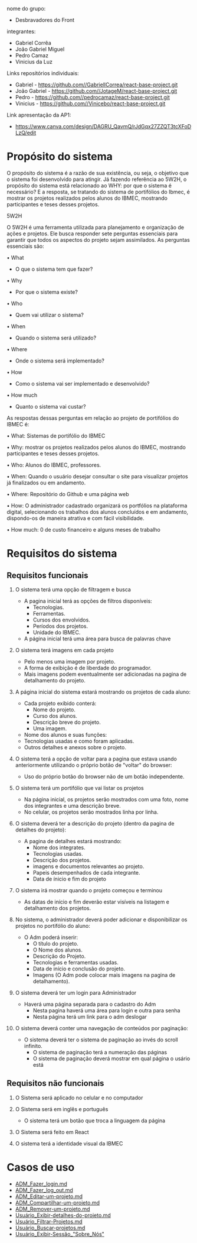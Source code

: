 nome do grupo:
- Desbravadores do Front

integrantes:
- Gabriel Corrêa 
- João Gabriel Miguel
- Pedro Camaz
- Vinicius da Luz


Links repositórios individuais:
- Gabriel - https://github.com//GabriellCorrea/react-base-project.git
- João Gabriel - https://github.com//JotageM/react-base-project.git
- Pedro - https://github.com//pedrocamaz/react-base-project.git 
- Vinicius - https://github.com//Vinicebo/react-base-project.git

Link apresentação da AP1:
- https://www.canva.com/design/DAGRU_QavmQ/rJdGqx27ZZQT3tcXFoDLzQ/edit


# Propósito do sistema

O propósito do sistema é a razão de sua existência, ou seja, o objetivo que o sistema foi desenvolvido para atingir. Já fazendo referência ao 5W2H, o propósito do sistema está relacionado ao WHY: por que o sistema é necessário?  E a resposta, se tratando do sistema de portifólios do Ibmec, é mostrar os projetos realizados pelos alunos do IBMEC, mostrando participantes e teses desses projetos.


5W2H

O 5W2H é uma ferramenta utilizada para planejamento e organização de ações e projetos. Ele busca responder sete perguntas essenciais para garantir que todos os aspectos do projeto sejam assimilados. As perguntas essenciais são:

•	What 
- O que o sistema tem que fazer?

•	Why
- Por que o sistema existe?

•	Who 
- Quem vai utilizar o sistema?

•	When
- Quando o sistema será utilizado? 

•	Where
- Onde o sistema será implementado?

•	How
- Como o sistema vai ser implementado e desenvolvido?

•	How much
- Quanto o sistema vai custar?


As respostas dessas perguntas em relação ao projeto de portifólios do IBMEC é:

•	What: Sistemas de portifólio do IBMEC

•	Why: mostrar os projetos realizados pelos alunos do IBMEC, mostrando participantes e teses desses projetos.

•	Who: Alunos do IBMEC, professores.

•	When: Quando o usuário desejar consultar o site para visualizar projetos já finalizados ou em andamento.

•	Where: Repositório do Github e uma página web

•	How: O administrador cadastrado organizará os portfólios na plataforma digital, selecionando os trabalhos dos alunos concluídos e em andamento, dispondo-os de maneira atrativa e com fácil visibilidade.


•	How much: 0 de custo financeiro e alguns meses de trabalho


# Requisitos do sistema


## Requisitos funcionais
   
1. O sistema terá uma opção de filtragem e busca
   - A pagina inicial terá as opções de filtros disponíveis:
     - Tecnologias.
     - Ferramentas.
     - Cursos dos envolvidos.
     - Períodos dos projetos.
     - Unidade do IBMEC.
   - A página inicial terá uma área para busca de palavras chave
   
2. O sistema terá imagens em cada projeto
   - Pelo menos uma imagem por projeto.
   - A forma de exibição é de liberdade do programador.
   - Mais imagens podem eventualmente ser adicionadas na pagina de detalhamento do projeto.
    
3. A página inicial do sistema estará mostrando os projetos de cada aluno:
   - Cada projeto exibido conterá:
     - Nome do projeto.
     - Curso dos alunos.
     - Descrição breve do projeto.
     - Uma imagem.
   - Nome dos alunos e suas funções:
   - Tecnologias usadas e como foram aplicadas.
   - Outros detalhes e anexos sobre o projeto.
   
4. O sistema terá a opção de voltar para a pagina que estava usando anteriormente utilizando o próprio botão de "voltar" do browser:
   - Uso do próprio botão do browser não de um botão independente.

5. O sistema terá um portifólio que vai listar os projetos
   - Na página inicial, os projetos serão mostrados com uma foto, nome dos integrantes e uma descrição breve.
   - No celular, os projetos serão mostrados linha por linha.

6. O sistema deverá ter a descrição do projeto (dentro da pagina de detalhes do projeto):
   - A pagina de detalhes estará mostrando:
     - Nome dos integrates.
     - Tecnologias usadas.
     - Descrição dos projetos.
     - imagens e documentos relevantes ao projeto.
     - Papeis desempenhados de cada integrante.
     - Data de ínicio e fim do projeto
   
7. O sistema irá mostrar quando o projeto começou e terminou
    - As datas de início e fim deverão estar visíveis na listagem e detalhamento dos projetos.
    
8. No sistema, o administrador deverá poder adicionar e disponibilizar os projetos no portifólio do aluno:
    - O Adm poderá inserir:
      - O título do projeto.
      - O Nome dos alunos.
      - Descrição do Projeto.
      - Tecnologias e ferramentas usadas.
      - Data de início e conclusão do projeto.
      - Imagens (O Adm pode colocar mais imagens na pagina de detalhamento).
          
9. O sistema deverá ter um login para Administrador
    - Haverá uma página separada para o cadastro do Adm
      - Nesta pagina haverá uma área para login e outra para senha
      - Nesta página terá um link para o adm deslogar 

10. O sistema deverá conter uma navegação de conteúdos por paginação:
    - O sistema deverá ter o sistema de paginação ao invés do scroll infinito.
      - O sistema de paginação terá a numeração das páginas
      - O sistema de paginação deverá mostrar em qual página o usário está
    
## Requisitos não funcionais

1. O Sistema será aplicado no celular e no computador

2. O Sistema será em inglês e português
   - O sistema terá um botão que troca a linguagem da página

3. O Sistema será feito em React

4. O sistema terá a identidade visual da IBMEC

# Casos de uso
  - [ADM_Fazer_login.md](https://github.com/JotageM/grupo_projeto_f.e/blob/main/Casos%20de%20uso/ADM_Fazer_login.md)
  - [ADM_Fazer_log_out.md](https://github.com/JotageM/grupo_projeto_f.e/blob/main/Casos%20de%20uso/ADM_Fazer-log-out.md)
  - [ADM_Editar-um-projeto.md](https://github.com/JotageM/grupo_projeto_f.e/blob/main/Casos%20de%20uso/ADM_Editar-um-projeto.md)
  - [ADM_Compartilhar-um-projeto.md](https://github.com/JotageM/grupo_projeto_f.e/blob/main/Casos%20de%20uso/ADM-Compartilhar_um_projeto.md)
  - [ADM_Remover-um-projeto.md](https://github.com/JotageM/grupo_projeto_f.e/blob/main/Casos%20de%20uso/ADM_Remover-projetos.md)
  - [Usuário_Exibir-detalhes-do-projeto.md](https://github.com/JotageM/grupo_projeto_f.e/blob/main/Casos%20de%20uso/Usuário_Exibir-detalhes-do-projeto.md)
  - [Usuário_Filtrar-Projetos.md](https://github.com/JotageM/grupo_projeto_f.e/blob/main/Casos%20de%20uso/Usuário_Filtrar-Projetos.md)
  - [Usuário_Buscar-projetos.md](https://github.com/JotageM/grupo_projeto_f.e/blob/main/Casos%20de%20uso/Usuário_Buscar_projetos.md)
  - [Usuário_Exibir-Sessão_"Sobre_Nós"](https://github.com/JotageM/grupo_projeto_f.e/blob/main/Casos%20de%20uso/Usuário_Exibir-Sessão_"Sobre_Nós".md)





